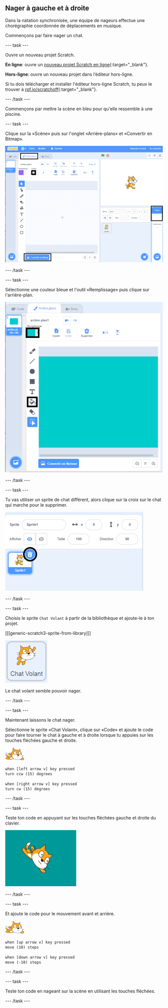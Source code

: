 ## Nager à gauche et à droite

Dans la natation synchronisée, une équipe de nageurs effectue une chorégraphie coordonnée de déplacements en musique.

Commençons par faire nager un chat.

--- task ---

Ouvre un nouveau projet Scratch.

**En ligne**: ouvre un [nouveau projet Scratch en ligne](http://rpf.io/scratchnew){:target="_blank"}.

**Hors-ligne**: ouvre un nouveau projet dans l’éditeur hors-ligne.

Si tu dois télécharger et installer l'éditeur hors-ligne Scratch, tu peux le trouver à [rpf.io/scratchoff](http://rpf.io/scratchoff){:target="_blank"}.

--- /task ---

Commençons par mettre la scène en bleu pour qu'elle ressemble à une piscine.

--- task ---

Clique sur la «Scène» puis sur l'onglet «Arrière-plans» et «Convertir en Bitmap».

![scratch écran avec scène, arrière-plan et conversion en bitmap mis en surbrillance](images/swim-select-backdrop.png)

--- /task ---

--- task ---

Sélectionne une couleur bleue et l'outil «Remplissage» puis clique sur l'arrière-plan.

![onglets arrière-plan et outil de remplissage sélectionnés](images/swim-fill.png)

--- /task ---

--- task ---

Tu vas utiliser un sprite de chat différent, alors clique sur la croix sur le chat qui marche pour le supprimer.

![supprimer le menu sélectionné](images/swim-delete.png)

--- /task ---

--- task ---

Choisis le sprite `Chat Volant` à partir de la bibliothèque et ajoute-le à ton projet.

[[[generic-scratch3-sprite-from-library]]]

![Sprite Chat Volant en surbrillance](images/swim-sprite.png)

Le chat volant semble pouvoir nager.

--- /task ---

--- task ---

Maintenant laissons le chat nager.

Sélectionne le sprite «Chat Volant», clique sur «Code» et ajoute le code pour faire tourner le chat à gauche et à droite lorsque tu appuies sur les touches fléchées gauche et droite.

![sprite nageur](images/swimmer-sprite.png)

```blocks3
when [left arrow v] key pressed
turn ccw (15) degrees

when [right arrow v] key pressed
turn cw (15) degrees
```

--- /task ---

--- task ---

Teste ton code en appuyant sur les touches fléchées gauche et droite du clavier.

![sprite de chat tourné à droite](images/swim-right.png)

--- /task ---

--- task ---

Et ajoute le code pour le mouvement avant et arrière.

![sprite nageur](images/swimmer-sprite.png)

```blocks3
when [up arrow v] key pressed
move (10) steps

when [down arrow v] key pressed
move (-10) steps 
```

--- /task ---

--- task ---

Teste ton code en nageant sur la scène en utilisant les touches fléchées.

--- /task ---
